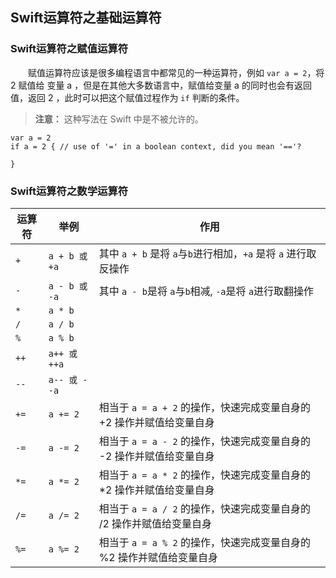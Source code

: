 ## Swift运算符之基础运算符

### Swift运算符之赋值运算符

　　赋值运算符应该是很多编程语言中都常见的一种运算符，例如 `var a = 2`，将 2 赋值给 变量 a ，但是在其他大多数语言中，赋值给变量 a 的同时也会有返回值，返回 2 ，此时可以把这个赋值过程作为 `if` 判断的条件。

> **注意：** 这种写法在 Swift 中是不被允许的。

```
var a = 2
if a = 2 { // use of '=' in a boolean context, did you mean '=='?
    
}
```

### Swift运算符之数学运算符

|  运算符  |  举例  |  作用  |
|--|--|--|
| `+` | `a + b 或 +a` | 其中 `a + b` 是将 `a`与`b`进行相加，`+a` 是将 `a` 进行取反操作 |
| `-` | `a - b 或 -a` | 其中 `a - b`是将 `a`与`b`相减, `-a`是将 `a`进行取翻操作 |
| `*` | `a * b` |  |
| `/` | `a / b` |  |
| `%` |  `a % b`  |  |
| `++` | `a++ 或 ++a` |  |
| `--` | `a-- 或 --a` |  |
| `+=` | `a += 2` | 相当于 `a = a + 2` 的操作，快速完成变量自身的 +2 操作并赋值给变量自身 |
| `-=` | `a -= 2` | 相当于 `a = a - 2` 的操作，快速完成变量自身的 -2 操作并赋值给变量自身 |
| `*=` | `a *= 2` | 相当于 `a = a * 2` 的操作，快速完成变量自身的 *2 操作并赋值给变量自身 |
| `/=` | `a /= 2` | 相当于 `a = a / 2` 的操作，快速完成变量自身的 /2 操作并赋值给变量自身 |
| `%=` | `a %= 2` | 相当于 `a = a % 2` 的操作，快速完成变量自身的 %2 操作并赋值给变量自身 |
























